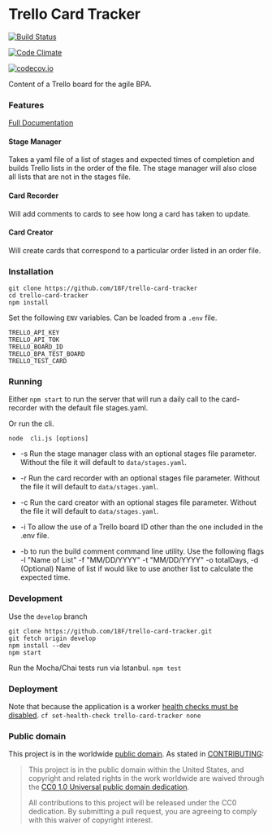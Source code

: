 # Trello Card Tracker

[![Build Status](https://travis-ci.org/18F/trello-card-tracker.svg?branch=master)](https://travis-ci.org/18F/trello-card-tracker)

[![Code Climate](https://codeclimate.com/github/18F/trello-card-tracker/badges/gpa.svg)](https://codeclimate.com/github/18F/trello-card-tracker)

[![codecov.io](https://codecov.io/github/18F/trello-card-tracker/coverage.svg?branch=master)](https://codecov.io/github/18F/trello-card-tracker?branch=master)

Content of a Trello board for the agile BPA.

### Features

[Full Documentation](documentation.md)

#### Stage Manager
Takes a yaml file of a list of stages and expected times of completion and builds Trello lists in the order of the file.
The stage manager will also close all lists that are not in the stages file.

#### Card Recorder
Will add comments to cards to see how long a card has taken to update.

#### Card Creator
Will create cards that correspond to a particular order listed in an order file.

### Installation

```
git clone https://github.com/18F/trello-card-tracker
cd trello-card-tracker
npm install
```

Set the following `ENV` variables. Can be loaded from a `.env` file.
```
TRELLO_API_KEY
TRELLO_API_TOK
TRELLO_BOARD_ID
TRELLO_BPA_TEST_BOARD
TRELLO_TEST_CARD
```

### Running

Either `npm start` to run the server that will run a daily call to the card-recorder with the default file stages.yaml.

Or run the cli.

`node  cli.js [options]`

- -s   Run the stage manager class with an optional stages file parameter. Without the file it will default to `data/stages.yaml`.
- -r   Run the card recorder with an optional stages file parameter. Without the file it will default to `data/stages.yaml`.   
- -c   Run the card creator with an optional stages file parameter. Without the file it will default to `data/stages.yaml`.

- -i To allow the use of a Trello board ID other than the one included in the .env file.

- -b to run the build comment command line utility. Use the following flags -l "Name of List" -f "MM/DD/YYYY" -t "MM/DD/YYYY" -o totalDays, -d (Optional) Name of list if would like to use another list to calculate the expected time.

### Development
Use the `develop` branch

```
git clone https://github.com/18F/trello-card-tracker.git
git fetch origin develop
npm install --dev
npm start

```

Run the Mocha/Chai tests run via Istanbul.
`npm test`

### Deployment
Note that because the application is a worker [health checks must be disabled](https://docs.cloudfoundry.org/running/apps-enable-diego.html#disable-health-checks).
`cf set-health-check trello-card-tracker none`


### Public domain

This project is in the worldwide [public domain](LICENSE.md). As stated in [CONTRIBUTING](CONTRIBUTING.md):

> This project is in the public domain within the United States, and copyright and related rights in the work worldwide are waived through the [CC0 1.0 Universal public domain dedication](https://creativecommons.org/publicdomain/zero/1.0/).
>
> All contributions to this project will be released under the CC0 dedication. By submitting a pull request, you are agreeing to comply with this waiver of copyright interest.
